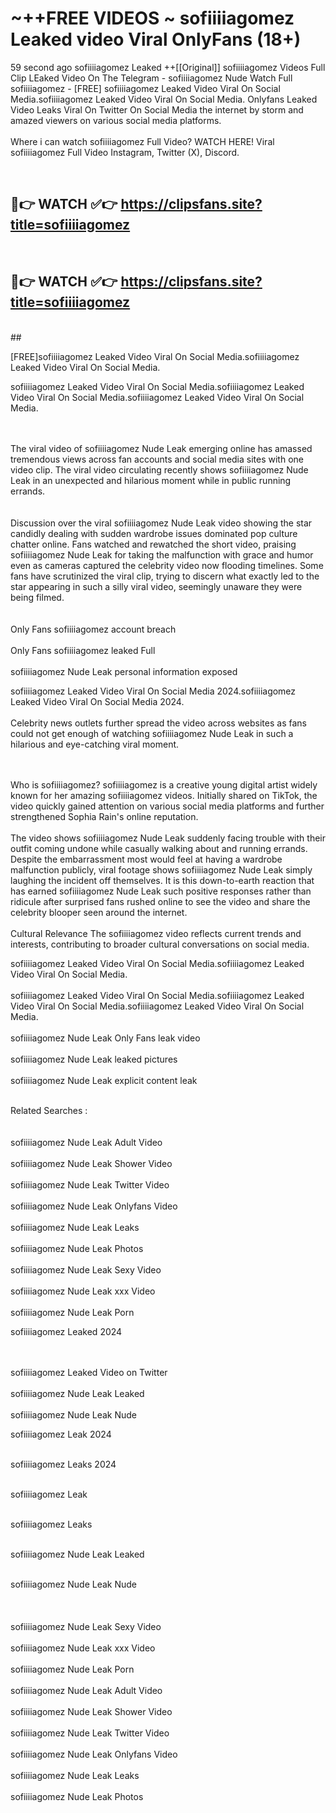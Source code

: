 # ~++FREE VIDEOS ~ sofiiiiagomez Leaked video Viral OnlyFans (18+)<br>


59 second ago sofiiiiagomez Leaked ++[[Original]] sofiiiiagomez Videos Full Clip LEaked Video On The Telegram  - sofiiiiagomez Nude  Watch Full sofiiiiagomez - [FREE] sofiiiiagomez Leaked Video Viral On Social Media.sofiiiiagomez Leaked Video Viral On Social Media.   Onlyfans Leaked Video Leaks Viral On Twitter On Social Media the internet by storm and amazed viewers on various social media platforms. <br><br>
Where i can watch sofiiiiagomez Full Video? WATCH HERE! Viral sofiiiiagomez Full Video Instagram, Twitter (X), Discord. <br>


 <br>

##  🔴👉 WATCH ✅👉  <a href="https://clipsfans.site?title=sofiiiiagomez&ref=git">https://clipsfans.site?title=sofiiiiagomez</a> <br>
  <br>

##  🔴👉 WATCH ✅👉  <a href="https://clipsfans.site?title=sofiiiiagomez&ref=git">https://clipsfans.site?title=sofiiiiagomez</a> <br>
  <br>
  ##



[FREE]sofiiiiagomez Leaked Video Viral On Social Media.sofiiiiagomez Leaked Video Viral On Social Media. <br>

sofiiiiagomez Leaked Video Viral On Social Media.sofiiiiagomez Leaked Video Viral On Social Media.sofiiiiagomez Leaked Video Viral On Social Media. <br>


  <br>

  <br>
The viral video of sofiiiiagomez Nude Leak emerging online has amassed tremendous views across fan accounts and social media sites with one video clip. The viral video circulating recently shows sofiiiiagomez Nude Leak in an unexpected and hilarious moment while in public running errands.<br>
<br>


<br>
Discussion over the viral sofiiiiagomez Nude Leak video showing the star candidly dealing with sudden wardrobe issues dominated pop culture chatter online. Fans watched and rewatched the short video, praising sofiiiiagomez Nude Leak for taking the malfunction with grace and humor even as cameras captured the celebrity video now flooding timelines. Some fans have scrutinized the viral clip, trying to discern what exactly led to the star appearing in such a silly viral video, seemingly unaware they were being filmed.<br>
<br>
<br> 
Only Fans sofiiiiagomez account breach<br>
<br>
Only Fans sofiiiiagomez leaked Full <br>
<br>
sofiiiiagomez Nude Leak personal information exposed<br>

sofiiiiagomez Leaked Video Viral On Social Media 2024.sofiiiiagomez Leaked Video Viral On Social Media 2024. <br>
<br>
Celebrity news outlets further spread the video across websites as fans could not get enough of watching sofiiiiagomez Nude Leak in such a hilarious and eye-catching viral moment.<br>
<br>

<br>
Who is sofiiiiagomez? sofiiiiagomez is a creative young digital artist widely known for her amazing sofiiiiagomez videos. Initially shared on TikTok, the video quickly gained attention on various social media platforms and further strengthened Sophia Rain's online reputation.<br>
<br>
The video shows sofiiiiagomez Nude Leak suddenly facing trouble with their outfit coming undone while casually walking about and running errands. Despite the embarrassment most would feel at having a wardrobe malfunction publicly, viral footage shows sofiiiiagomez Nude Leak simply laughing the incident off themselves. It is this down-to-earth reaction that has earned sofiiiiagomez Nude Leak such positive responses rather than ridicule after surprised fans rushed online to see the video and share the celebrity blooper seen around the internet.<br>
<br>
Cultural Relevance The sofiiiiagomez video reflects current trends and interests, contributing to broader cultural conversations on social media.<br>

sofiiiiagomez Leaked Video Viral On Social Media.sofiiiiagomez Leaked Video Viral On Social Media.<br>
<br>
sofiiiiagomez Leaked Video Viral On Social Media.sofiiiiagomez Leaked Video Viral On Social Media.sofiiiiagomez Leaked Video Viral On Social Media.<br>
<br>
sofiiiiagomez Nude Leak Only Fans leak video<br>
<br>
sofiiiiagomez Nude Leak leaked pictures<br>
<br>
sofiiiiagomez Nude Leak explicit content leak<br>


<br>
Related Searches :<br>
<br>

<br>
sofiiiiagomez Nude Leak Adult Video<br>
<br>
sofiiiiagomez Nude Leak Shower Video<br>
<br>
sofiiiiagomez Nude Leak Twitter Video<br>
<br>
sofiiiiagomez Nude Leak Onlyfans Video<br>
<br>
sofiiiiagomez Nude Leak Leaks<br>
<br>
sofiiiiagomez Nude Leak Photos<br>

<br>
sofiiiiagomez Nude Leak Sexy Video<br>
<br>
sofiiiiagomez Nude Leak xxx Video<br>
<br>
sofiiiiagomez Nude Leak Porn<br>

sofiiiiagomez  Leaked 2024 <br> <br>
<br>

sofiiiiagomez Leaked Video on Twitter <br>
<br>
sofiiiiagomez Nude Leak Leaked<br>
<br>
sofiiiiagomez Nude Leak Nude<br>


sofiiiiagomez  Leak 2024 <br> <br>



sofiiiiagomez  Leaks 2024 <br> <br>



 
sofiiiiagomez  Leak<br> <br>



sofiiiiagomez  Leaks<br> <br>


sofiiiiagomez Nude Leak Leaked<br> <br>

sofiiiiagomez Nude Leak Nude<br> <br>
<br> <br>
sofiiiiagomez Nude Leak Sexy Video
<br> <br>
sofiiiiagomez Nude Leak xxx Video
<br> <br>
sofiiiiagomez Nude Leak Porn
<br> <br>
sofiiiiagomez Nude Leak Adult Video
<br> <br>
sofiiiiagomez Nude Leak Shower Video
<br> <br>
sofiiiiagomez Nude Leak Twitter Video
<br> <br>
sofiiiiagomez Nude Leak Onlyfans Video
<br> <br>
sofiiiiagomez Nude Leak Leaks
<br> <br>
sofiiiiagomez Nude Leak Photos






</p>




 



</p>










